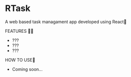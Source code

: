 # RTask
A web based task managament app developed using React👾

FEATURES 🚀🚀
- ???
- ???
- ???

HOW TO USE🤔
- Coming soon...
